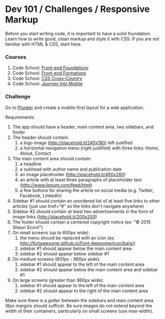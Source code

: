 # Dev 101 / Challenges / Responsive Markup

Before you start writing code, it is important to have a solid foundation. Learn how to write good, clean markup
and style it with CSS. If you are not familiar with HTML & CSS, start here.

### Courses

1. Code School: [Front-end Foundations](https://www.codeschool.com/courses/front-end-foundations)
1. Code School: [Front-end Formations](https://www.codeschool.com/courses/front-end-formations)
1. Code School: [CSS Cross-Country](https://www.codeschool.com/courses/css-cross-country)
1. Code School: [Journey Into Mobile](https://www.codeschool.com/courses/journey-into-mobile)

### Challenge

Go to [Plunker](http://plnkr.co) and create a mobile-first layout for a web application.

Requirements:

1. The app should have a header, main content area, two sidebars, and footer
1. The header should contain:
    1. a logo image (http://placehold.it/240x180) left-justified
    1. a horizontal navigation menu (right justified) with three links: Home, About, Contact
1. The main content area should contain:
    1. a headline
    1. a subhead with author name and publication date
    1. an image placeholder (http://placehold.it/460x280)
    1. an article with at least three paragraphs of placeholder text (http://www.lipsum.com/feed/html)
    1. a few buttons for sharing the article on social media (e.g. Twitter, Facebook, LinkedIn)
1. Sidebar #1 should contain an unordered list of at least five links to other articles (just use href="#" so the links
don't navigate anywhere)
1. Sidebar #2 should contain at least two advertisements in the form of image links (http://placehold.it/200x200)
1. The footer should contain a centered copyright notice (ex: "&copy; 2015 Shaun Scovil")
1. On small screens (up to 600px wide):
    1. the menu should be replaced with an icon (ex: http://fortawesome.github.io/Font-Awesome/icon/bars/)
    1. sidebar #1 should appear below the main content area
    1. sidebar #2 should appear below sidebar #1
1. On medium screens (601px - 960px wide):
    1. sidebar #1 should appear to the left of the main content area
    1. sidebar #2 should appear below the main content area and sidebar #1
1. On large screens (greater than 960px wide):
    1. sidebar #1 should appear to the left of the main content area
    1. sidebar #2 should appear to the right of the main content area

Make sure there is a gutter between the sidebars and main content area (8px margins should suffice). Be sure images
do not extend beyond the width of their containers, particularly on small screens (use max-width).
